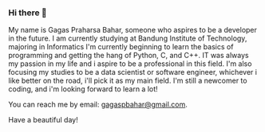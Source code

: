 ### Hi there 👋


My name is Gagas Praharsa Bahar, someone who aspires to be a developer in the future. I am currently studying at Bandung Institute of Technology, majoring in Informatics
I'm currently beginning to learn the basics of programming and getting the hang of Python, C, and C++. IT was always my passion in my life and i aspire to be a professional in this field.
I'm also focusing my studies to be a data scientist or software engineer, whichever i like better on the road, i'll pick it as my main field. I'm still a newcomer to coding, and i'm looking forward to learn a lot!

You can reach me by email: gagaspbahar@gmail.com.

Have a beautiful day!
